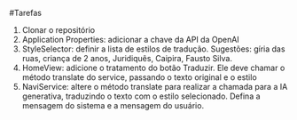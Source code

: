 #Tarefas

1. Clonar o repositório
2. Application Properties: adicionar a chave da API da OpenAI
3. StyleSelector: definir a lista de estilos de tradução. Sugestões: gíria das ruas,
criança de 2 anos, Juridiquês, Caipira, Fausto Silva.
4. HomeView: adicione o tratamento do botão Traduzir. Ele deve chamar o
método translate do service, passando o texto original e o estilo
5. NaviService: altere o método translate para realizar a chamada para a IA
generativa, traduzindo o texto com o estilo selecionado. Defina a mensagem
do sistema e a mensagem do usuário.
